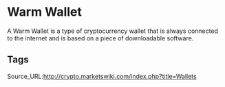# Warm Wallet
A Warm Wallet is a type of cryptocurrency wallet that is always connected to the internet and is based on a piece of downloadable software.
## Tags
Source_URL:http://crypto.marketswiki.com/index.php?title=Wallets
